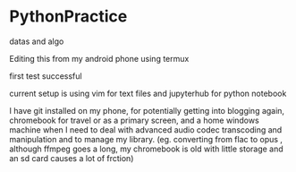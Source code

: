 # PythonPractice

datas and algo


Editing this from my android phone using termux

first test successful

current setup is using vim for text files and jupyterhub for python notebook

I have git installed on my phone, for potentially getting into blogging again, chromebook for travel or as a primary screen, and a home windows machine when I need to deal with advanced audio codec transcoding and manipulation and to manage my library. (eg. converting from flac to opus , although ffmpeg goes a long, my chromebook is old with little storage and an sd card causes a lot of frction)
